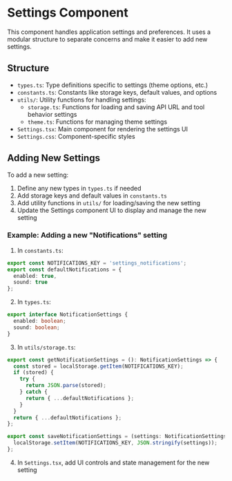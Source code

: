 # Settings Component

This component handles application settings and preferences. It uses a modular structure to separate concerns and make it easier to add new settings.

## Structure

- `types.ts`: Type definitions specific to settings (theme options, etc.)
- `constants.ts`: Constants like storage keys, default values, and options
- `utils/`: Utility functions for handling settings:
  - `storage.ts`: Functions for loading and saving API URL and tool behavior settings
  - `theme.ts`: Functions for managing theme settings
- `Settings.tsx`: Main component for rendering the settings UI
- `Settings.css`: Component-specific styles

## Adding New Settings

To add a new setting:

1. Define any new types in `types.ts` if needed
2. Add storage keys and default values in `constants.ts`
3. Add utility functions in `utils/` for loading/saving the new setting
4. Update the Settings component UI to display and manage the new setting

### Example: Adding a new "Notifications" setting

1. In `constants.ts`:
```typescript
export const NOTIFICATIONS_KEY = 'settings_notifications';
export const defaultNotifications = {
  enabled: true,
  sound: true
};
```

2. In `types.ts`:
```typescript
export interface NotificationSettings {
  enabled: boolean;
  sound: boolean;
}
```

3. In `utils/storage.ts`:
```typescript
export const getNotificationSettings = (): NotificationSettings => {
  const stored = localStorage.getItem(NOTIFICATIONS_KEY);
  if (stored) {
    try {
      return JSON.parse(stored);
    } catch {
      return { ...defaultNotifications };
    }
  }
  return { ...defaultNotifications };
};

export const saveNotificationSettings = (settings: NotificationSettings): void => {
  localStorage.setItem(NOTIFICATIONS_KEY, JSON.stringify(settings));
};
```

4. In `Settings.tsx`, add UI controls and state management for the new setting
